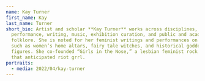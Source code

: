 ```yaml
---
name: Kay Turner
first_name: Kay
last_name: Turner
short_bio: Artist and scholar **Kay Turner** works across disciplines, including
  performance, writing, music, exhibition curation, and public and academic
  folklore. She is noted for her feminist writings and performances on subjects
  such as women’s home altars, fairy tale witches, and historical goddess
  figures. She co-founded “Girls in the Nose,” a lesbian feminist rock punk band
  that anticipated riot grrl.
portraits:
  - media: 2022/04/kay-turner
---
```

